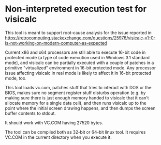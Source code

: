 Non-interpreted execution test for visicalc
===========================================

This tool is meant to support root-cause analysis for the issue reported in
https://retrocomputing.stackexchange.com/questions/25976/visicalc-v1-0-is-not-working-on-modern-computer-as-expected

Current x86 and x64 processors are still able to execute 16-bit code in protected mode
(a type of code execution used in Windows 3.1 standard mode), and visicalc can be partially
executed with a couple of patches in a primitive "virtualized" environment in 16-bit
protected mode. Any processor issue affecting visicalc in real mode is likely to affect
it in 16-bit protected mode, too.

This tool loads vc.com, patches stuff that tries to interact with DOS or the BIOS,
makes sure no segment register stuff disturbs operation (e.g. by making sure there is
just enough memory handed to visicalc that it can't allocate memory for a single data
cell), and then runs visicalc up to the point where the initial screen drawing happens,
and then dumps the screen buffer contents to stdout.

It should work with VC.COM having 27520 bytes.

The tool can be compiled both as 32-bit or 64-bit linux tool. It requires VC.COM in
the current directory when you execute it.
